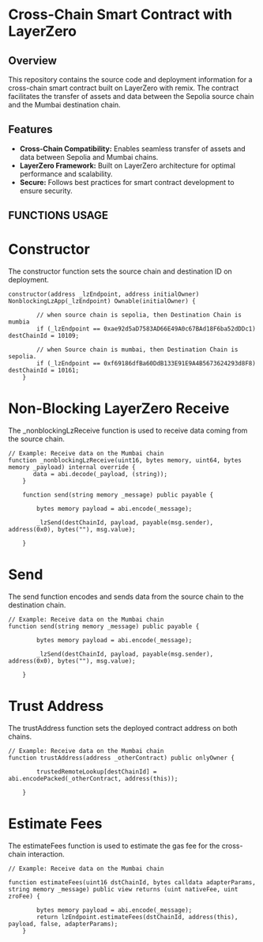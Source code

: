 # Cross-Chain Smart Contract with LayerZero

## Overview

This repository contains the source code and deployment information for a cross-chain smart contract built on LayerZero with remix. The contract facilitates the transfer of assets and data between the Sepolia source chain and the Mumbai destination chain.

## Features

- **Cross-Chain Compatibility:** Enables seamless transfer of assets and data between Sepolia and Mumbai chains.
- **LayerZero Framework:** Built on LayerZero architecture for optimal performance and scalability.
- **Secure:** Follows best practices for smart contract development to ensure security.



## FUNCTIONS USAGE

# Constructor

The constructor function sets the source chain and destination ID on deployment.

```Solidity
constructor(address _lzEndpoint, address initialOwner) NonblockingLzApp(_lzEndpoint) Ownable(initialOwner) {

        // when source chain is sepolia, then Destination Chain is mumbia
        if (_lzEndpoint == 0xae92d5aD7583AD66E49A0c67BAd18F6ba52dDDc1) destChainId = 10109;
        
        // when Source chain is mumbai, then Destination Chain is sepolia.
        if (_lzEndpoint == 0xf69186dfBa60DdB133E91E9A4B5673624293d8F8) destChainId = 10161;   
    }
```


# Non-Blocking LayerZero Receive

The _nonblockingLzReceive function is used to receive data coming from the source chain.

```Solidity
// Example: Receive data on the Mumbai chain
function _nonblockingLzReceive(uint16, bytes memory, uint64, bytes memory _payload) internal override {
       data = abi.decode(_payload, (string));
    }

    function send(string memory _message) public payable {

        bytes memory payload = abi.encode(_message);

        _lzSend(destChainId, payload, payable(msg.sender), address(0x0), bytes(""), msg.value);
    
    }

```


# Send

The send function encodes and sends data from the source chain to the destination chain.

```Solidity
// Example: Receive data on the Mumbai chain
function send(string memory _message) public payable {

        bytes memory payload = abi.encode(_message);

        _lzSend(destChainId, payload, payable(msg.sender), address(0x0), bytes(""), msg.value);
    
    }

```


# Trust Address

The trustAddress function sets the deployed contract address on both chains.

```Solidity
// Example: Receive data on the Mumbai chain
function trustAddress(address _otherContract) public onlyOwner {

        trustedRemoteLookup[destChainId] = abi.encodePacked(_otherContract, address(this));   

    }
```

# Estimate Fees

The estimateFees function is used to estimate the gas fee for the cross-chain interaction.

```Solidity
// Example: Receive data on the Mumbai chain

function estimateFees(uint16 dstChainId, bytes calldata adapterParams, string memory _message) public view returns (uint nativeFee, uint zroFee) {

        bytes memory payload = abi.encode(_message);
        return lzEndpoint.estimateFees(dstChainId, address(this), payload, false, adapterParams);
    }
```








